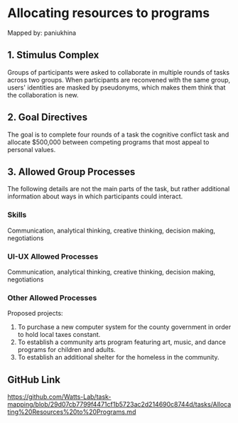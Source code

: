 # Allocating resources to programs

Mapped by: paniukhina 

## 1. Stimulus Complex 
Groups of participants were asked to collaborate in multiple rounds of tasks across two groups. When participants are reconvened with the same group, users' identities are masked by pseudonyms, which makes them think that the collaboration is new.

## 2. Goal Directives 
The goal is to complete four rounds of a task the cognitive conflict task and allocate $500,000 between competing programs that most appeal to personal values.

## 3. Allowed Group Processes 
The following details are not the main parts of the task, but rather additional information about ways in which participants could interact.

### Skills 
Communication, analytical thinking, creative thinking, decision making, negotiations

### UI-UX Allowed Processes
Communication, analytical thinking, creative thinking, decision making, negotiations

### Other Allowed Processes
Proposed projects:
1. To purchase a new computer system for the county government in order to hold local taxes constant.
2. To establish a community arts program featuring art, music, and dance programs for children and adults.
3. To establish an additional shelter for the homeless in the community.

## GitHub Link 
https://github.com/Watts-Lab/task-mapping/blob/29d07cb7799f4471cf1b5723ac2d214690c8744d/tasks/Allocating%20Resources%20to%20Programs.md